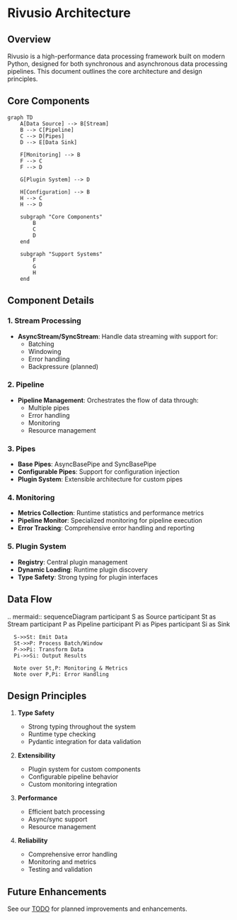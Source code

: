 # Rivusio Architecture

## Overview

Rivusio is a high-performance data processing framework built on modern Python, designed for both synchronous and asynchronous data processing pipelines. This document outlines the core architecture and design principles.

## Core Components

```mermaid
graph TD
    A[Data Source] --> B[Stream]
    B --> C[Pipeline]
    C --> D[Pipes]
    D --> E[Data Sink]
    
    F[Monitoring] --> B
    F --> C
    F --> D
    
    G[Plugin System] --> D
    
    H[Configuration] --> B
    H --> C
    H --> D

    subgraph "Core Components"
        B
        C
        D
    end

    subgraph "Support Systems"
        F
        G
        H
    end
```

## Component Details

### 1. Stream Processing
- **AsyncStream/SyncStream**: Handle data streaming with support for:
  - Batching
  - Windowing
  - Error handling
  - Backpressure (planned)

### 2. Pipeline
- **Pipeline Management**: Orchestrates the flow of data through:
  - Multiple pipes
  - Error handling
  - Monitoring
  - Resource management

### 3. Pipes
- **Base Pipes**: AsyncBasePipe and SyncBasePipe
- **Configurable Pipes**: Support for configuration injection
- **Plugin System**: Extensible architecture for custom pipes

### 4. Monitoring
- **Metrics Collection**: Runtime statistics and performance metrics
- **Pipeline Monitor**: Specialized monitoring for pipeline execution
- **Error Tracking**: Comprehensive error handling and reporting

### 5. Plugin System
- **Registry**: Central plugin management
- **Dynamic Loading**: Runtime plugin discovery
- **Type Safety**: Strong typing for plugin interfaces

## Data Flow

.. mermaid::
   sequenceDiagram
    participant S as Source
      participant St as Stream
      participant P as Pipeline
      participant Pi as Pipes
      participant Si as Sink

      S->>St: Emit Data
      St->>P: Process Batch/Window
      P->>Pi: Transform Data
      Pi->>Si: Output Results
      
      Note over St,P: Monitoring & Metrics
      Note over P,Pi: Error Handling


## Design Principles

1. **Type Safety**
   - Strong typing throughout the system
   - Runtime type checking
   - Pydantic integration for data validation

2. **Extensibility**
   - Plugin system for custom components
   - Configurable pipeline behavior
   - Custom monitoring integration

3. **Performance**
   - Efficient batch processing
   - Async/sync support
   - Resource management

4. **Reliability**
   - Comprehensive error handling
   - Monitoring and metrics
   - Testing and validation

## Future Enhancements

See our [TODO](https://github.com/zbytealchemy/rivusio/blob/main/TODO.md) for planned improvements and enhancements.
